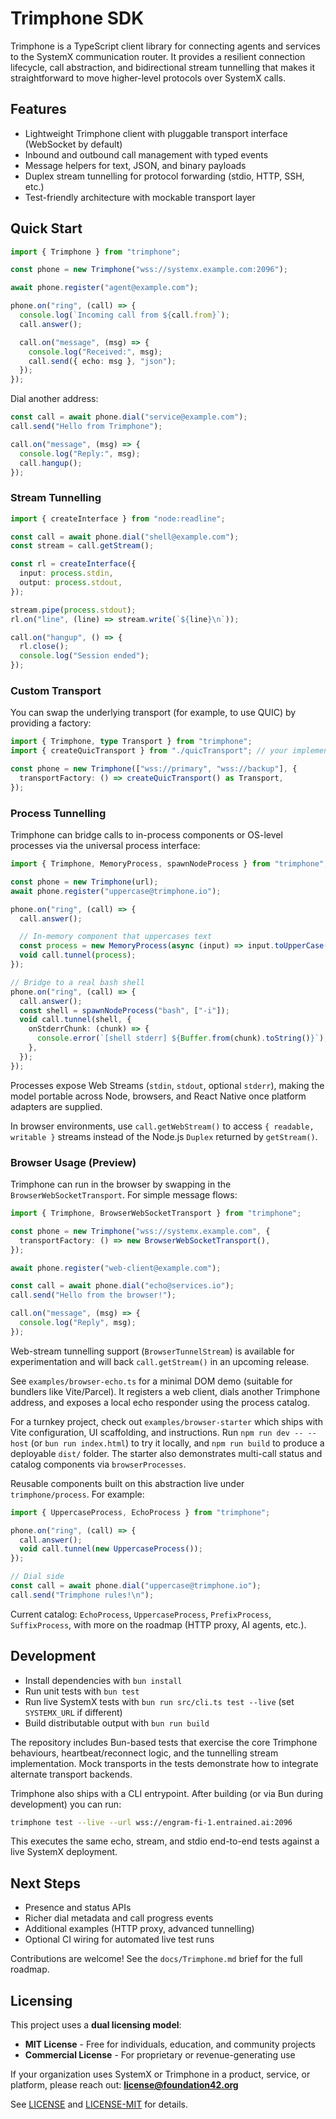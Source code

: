 # Trimphone SDK

Trimphone is a TypeScript client library for connecting agents and services to the SystemX communication router. It provides a resilient connection lifecycle, call abstraction, and bidirectional stream tunnelling that makes it straightforward to move higher-level protocols over SystemX calls.

## Features

- Lightweight Trimphone client with pluggable transport interface (WebSocket by default)
- Inbound and outbound call management with typed events
- Message helpers for text, JSON, and binary payloads
- Duplex stream tunnelling for protocol forwarding (stdio, HTTP, SSH, etc.)
- Test-friendly architecture with mockable transport layer

## Quick Start

```ts
import { Trimphone } from "trimphone";

const phone = new Trimphone("wss://systemx.example.com:2096");

await phone.register("agent@example.com");

phone.on("ring", (call) => {
  console.log(`Incoming call from ${call.from}`);
  call.answer();

  call.on("message", (msg) => {
    console.log("Received:", msg);
    call.send({ echo: msg }, "json");
  });
});
```

Dial another address:

```ts
const call = await phone.dial("service@example.com");
call.send("Hello from Trimphone");

call.on("message", (msg) => {
  console.log("Reply:", msg);
  call.hangup();
});
```

### Stream Tunnelling

```ts
import { createInterface } from "node:readline";

const call = await phone.dial("shell@example.com");
const stream = call.getStream();

const rl = createInterface({
  input: process.stdin,
  output: process.stdout,
});

stream.pipe(process.stdout);
rl.on("line", (line) => stream.write(`${line}\n`));

call.on("hangup", () => {
  rl.close();
  console.log("Session ended");
});
```

### Custom Transport

You can swap the underlying transport (for example, to use QUIC) by providing a factory:

```ts
import { Trimphone, type Transport } from "trimphone";
import { createQuicTransport } from "./quicTransport"; // your implementation

const phone = new Trimphone(["wss://primary", "wss://backup"], {
  transportFactory: () => createQuicTransport() as Transport,
});
```

### Process Tunnelling

Trimphone can bridge calls to in-process components or OS-level processes via the universal process interface:

```ts
import { Trimphone, MemoryProcess, spawnNodeProcess } from "trimphone";

const phone = new Trimphone(url);
await phone.register("uppercase@trimphone.io");

phone.on("ring", (call) => {
  call.answer();

  // In-memory component that uppercases text
  const process = new MemoryProcess(async (input) => input.toUpperCase());
  void call.tunnel(process);
});

// Bridge to a real bash shell
phone.on("ring", (call) => {
  call.answer();
  const shell = spawnNodeProcess("bash", ["-i"]);
  void call.tunnel(shell, {
    onStderrChunk: (chunk) => {
      console.error(`[shell stderr] ${Buffer.from(chunk).toString()}`);
    },
  });
});
```

Processes expose Web Streams (`stdin`, `stdout`, optional `stderr`), making the model portable across Node, browsers, and React Native once platform adapters are supplied.

In browser environments, use `call.getWebStream()` to access `{ readable, writable }` streams instead of the Node.js `Duplex` returned by `getStream()`.

### Browser Usage (Preview)

Trimphone can run in the browser by swapping in the `BrowserWebSocketTransport`. For simple message flows:

```ts
import { Trimphone, BrowserWebSocketTransport } from "trimphone";

const phone = new Trimphone("wss://systemx.example.com", {
  transportFactory: () => new BrowserWebSocketTransport(),
});

await phone.register("web-client@example.com");

const call = await phone.dial("echo@services.io");
call.send("Hello from the browser!");

call.on("message", (msg) => {
  console.log("Reply", msg);
});
```

Web-stream tunnelling support (`BrowserTunnelStream`) is available for experimentation and will back `call.getStream()` in an upcoming release.

See `examples/browser-echo.ts` for a minimal DOM demo (suitable for bundlers like Vite/Parcel). It registers a web client, dials another Trimphone address, and exposes a local echo responder using the process catalog.

For a turnkey project, check out `examples/browser-starter` which ships with Vite configuration, UI scaffolding, and instructions. Run `npm run dev -- --host` (or `bun run index.html`) to try it locally, and `npm run build` to produce a deployable `dist/` folder. The starter also demonstrates multi-call status and catalog components via `browserProcesses`.

Reusable components built on this abstraction live under `trimphone/process`. For example:

```ts
import { UppercaseProcess, EchoProcess } from "trimphone";

phone.on("ring", (call) => {
  call.answer();
  void call.tunnel(new UppercaseProcess());
});

// Dial side
const call = await phone.dial("uppercase@trimphone.io");
call.send("Trimphone rules!\n");
```

Current catalog: `EchoProcess`, `UppercaseProcess`, `PrefixProcess`, `SuffixProcess`, with more on the roadmap (HTTP proxy, AI agents, etc.).

## Development

- Install dependencies with `bun install`
- Run unit tests with `bun test`
- Run live SystemX tests with `bun run src/cli.ts test --live` (set `SYSTEMX_URL` if different)
- Build distributable output with `bun run build`

The repository includes Bun-based tests that exercise the core Trimphone behaviours, heartbeat/reconnect logic, and the tunnelling stream implementation. Mock transports in the tests demonstrate how to integrate alternate transport backends.

Trimphone also ships with a CLI entrypoint. After building (or via Bun during development) you can run:

```bash
trimphone test --live --url wss://engram-fi-1.entrained.ai:2096
```

This executes the same echo, stream, and stdio end-to-end tests against a live SystemX deployment.

## Next Steps

- Presence and status APIs
- Richer dial metadata and call progress events
- Additional examples (HTTP proxy, advanced tunnelling)
- Optional CI wiring for automated live test runs

Contributions are welcome! See the `docs/Trimphone.md` brief for the full roadmap.

## Licensing

This project uses a **dual licensing model**:

- **MIT License** - Free for individuals, education, and community projects
- **Commercial License** - For proprietary or revenue-generating use

If your organization uses SystemX or Trimphone in a product, service, or platform, please reach out: **license@foundation42.org**

See [LICENSE](LICENSE) and [LICENSE-MIT](LICENSE-MIT) for details.
